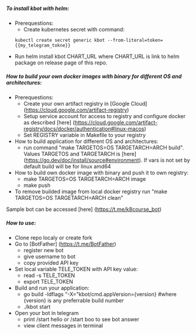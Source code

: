 ##### To install kbot with helm:
* Prerequestions:
  * Create kubernetes secret with command:
  ```
  kubectl create secret generic kbot --from-literal=token={{my_telegram_tokne}}
  ```
* Run helm install kbot CHART_URL where CHART_URL is link to helm package on release page of this repo.

##### How to build your own docker images with binary for different OS and architectures:  

* Prerequestions:
  * Create your own artifact registry in [Google Cloud] (https://cloud.google.com/artifact-registry)
  * Setup service account for access to registry and configure docker as described [here] (https://cloud.google.com/artifact-registry/docs/docker/authentication#linux-macos)
  * Set REGISTRY variable in Makefile to your registry
* How to build application for different OS and architectures:
  * run command "make TARGETOS=OS TARGETARCH=ARCH build". Values TARGETOS and TARGETARCH is [here] (https://go.dev/doc/install/source#environment). If vars is not set by default build will be for linux amd64
* How to build own docker image with binary and push it to own registry:
  * make TARGETOS=OS TARGETARCH=ARCH image
  * make push
* To remove builded image from local docker registry run "make TARGETOS=OS TARGETARCH=ARCH clean"



Sample bot can be accessed [here] (https://t.me/k8course_bot)

##### How to use:

* Clone repo localy or create fork
* Go to [BotFather] (https://t.me/BotFather)
  * register new bot
  * give username to bot
  * copy provided API key
* Set local variable TELE_TOKEN with API key value:
  * read -s TELE_TOKEN
  * export TELE_TOKEN
* Build and run your application:
  * go build -ldflags "-X="kbot/cmd.appVersion={version}  #where {version} is any preferrable build number
  * ./kbot start
* Open your bot in telegram
  * print /start hello or /start boo to see bot answer
  * view client messages in terminal
